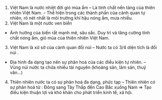 1. Việt Nam là nước nhiệt đới gió mùa ẩm
– Là tính chất nền tảng của thiên nhiên Việt Nam.
– Thể hiện trong các thành phần của cảnh quan tự nhiên, rõ nét nhất là môi trường khí hậu nóng
ẩm, mưa nhiều.
2. Việt Nam là một nước ven biển
- Ảnh hưởng của biển rất mạnh mẽ, sâu sắc. Duy trì và tăng cường tính chất nóng ẩm, gió mùa của thiên nhiên Việt Nam.
3. Việt Nam là xứ sở của cảnh quan đồi núi
– Nước ta có 3/4 diện tích là đồi núi .
- Địa hình đa dạng tạo nên sự phân hoá của các điều kiện tự nhiên. – Vùng núi nước ta chứa nhiều tài nguyên (khoáng sản, lâm sản, thuỷ văn...)
4. Thiên nhiên nước ta có sự phân hoá đa dạng, phức tạp
– Thiên nhiên có sự phân hoá từ :
Đông sang Tây
Thấp đến Cao
Bắc xuống Nam
=> Tạo điều kiện thuận lợi và khó khăn cho phát triển kinh tế, xã hội.